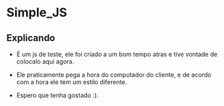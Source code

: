 # Simple_JS

## Explicando 

- É um js de teste, ele foi criado a um bom tempo atras e tive vontade de colocalo aqui agora.
- Ele praticamente pega a hora do computador do cliente, e de acordo com a hora ele tem um estilo diferente. 

- Espero que tenha gostado :).
